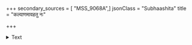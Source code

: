 +++
secondary_sources = [ "MSS_9068A",]
jsonClass = "Subhaashita"
title = "कल्याणमावहतु नः"

+++

<details><summary>Text</summary>

कल्याणमावहतु नः कुहनावराहो यस्यास्थिसीम्नि निखिलं प्रतिरोमकूपम्।  
आभाति सप्रणयमुद्वहतो धरित्रीं स्वेदाभिधान इव सात्त्विकहावभेदः॥
</details>
